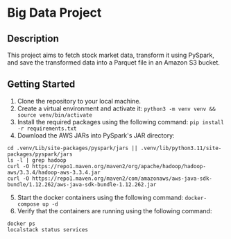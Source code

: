 # Big Data Project

## Description

This project aims to fetch stock market data, transform it using PySpark, and save the transformed data into a Parquet file in an Amazon S3 bucket.

## Getting Started

1. Clone the repository to your local machine.
2. Create a virtual environment and activate it: `python3 -m venv venv && source venv/bin/activate`
3. Install the required packages using the following command: `pip install -r requirements.txt`
4. Download the AWS JARs into PySpark's JAR directory:

```shell
cd .venv/Lib/site-packages/pyspark/jars || .venv/lib/python3.11/site-packages/pyspark/jars
ls -l | grep hadoop
curl -O https://repo1.maven.org/maven2/org/apache/hadoop/hadoop-aws/3.3.4/hadoop-aws-3.3.4.jar
curl -O https://repo1.maven.org/maven2/com/amazonaws/aws-java-sdk-bundle/1.12.262/aws-java-sdk-bundle-1.12.262.jar
```

5. Start the docker containers using the following command: `docker-compose up -d`
6. Verify that the containers are running using the following command:

```shell
docker ps
localstack status services
```
